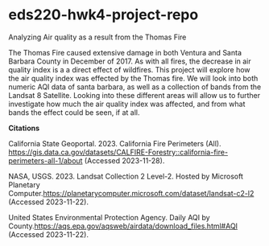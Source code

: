 # eds220-hwk4-project-repo
Analyzing Air quality as a result from the Thomas Fire


The Thomas Fire caused extensive damage in both Ventura and Santa Barbara County in December of 2017. As with all fires, the decrease in air quality index is a a direct effect of wildfires. This project will explore how the air quality index was effected by the Thomas fire. We will look into both numeric AQI data of santa barbara, as well as a collection of bands from the Landsat 8 Satellite. Looking into these different areas will allow us to further investigate how much the air quality index was affected, and from what bands the effect could be seen, if at all. 

 
**Citations**


California State Geoportal. 2023. California Fire Perimeters (All). https://gis.data.ca.gov/datasets/CALFIRE-Forestry::california-fire-perimeters-all-1/about (Accessed 2023-11-28).

NASA, USGS. 2023. Landsat Collection 2 Level-2. Hosted by Microsoft Planetary Computer.https://planetarycomputer.microsoft.com/dataset/landsat-c2-l2 (Accessed 2023-11-22).

United States Environmental Protection Agency. Daily AQI by County.https://aqs.epa.gov/aqsweb/airdata/download_files.html#AQI (Accessed 2023-11-22). 




